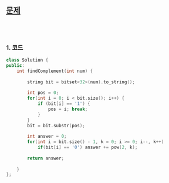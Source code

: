 [문제](https://leetcode.com/problems/number-complement/)
----------------------

<br>
<br>

### 1. 코드
```cpp
class Solution {
public:
    int findComplement(int num) {
        
        string bit = bitset<32>(num).to_string();
        
        int pos = 0;
        for(int i = 0; i < bit.size(); i++) {
            if (bit[i] == '1') {
                pos = i; break; 
            }
        } 
        bit = bit.substr(pos);
        
        int answer = 0;
        for(int i = bit.size() - 1, k = 0; i >= 0; i--, k++)
            if(bit[i] == '0') answer += pow(2, k);
        
        return answer;
        
    }
};
```
